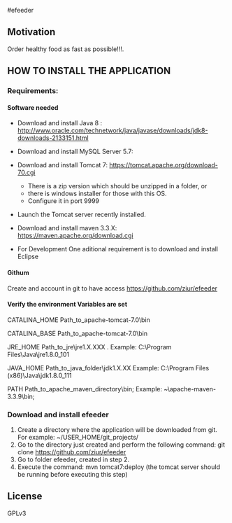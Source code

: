 #efeeder

## Motivation

Order healthy food as fast as possible!!!.

## HOW TO INSTALL THE APPLICATION

### Requirements:

#### Software needed

- Download and install Java 8 : 
http://www.oracle.com/technetwork/java/javase/downloads/jdk8-downloads-2133151.html
- Download and install MySQL Server 5.7: 
- Download and install Tomcat 7: https://tomcat.apache.org/download-70.cgi
	* There is a zip version which should be unzipped in a folder, or
	* there is windows installer for those with this OS.
	* Configure it in port 9999
- Launch the Tomcat server recently installed.	
- Download and install maven 3.3.X: https://maven.apache.org/download.cgi

- For Development
One aditional requirement is to download and install Eclipse

#### Githum

Create and account in git to have access https://github.com/ziur/efeeder

#### Verify the environment Variables are set

CATALINA_HOME
Path_to_apache-tomcat-7.0\bin

CATALINA_BASE
Path_to_apache-tomcat-7.0\bin

JRE_HOME
Path_to_jre\jre1.X.XXX .  Example: C:\Program Files\Java\jre1.8.0_101

JAVA_HOME
Path_to_java_folder\jdk1.X.XX    Example: C:\Program Files (x86)\Java\jdk1.8.0_111

PATH
Path_to_apache_maven_directory\bin; Example: ~\apache-maven-3.3.9\bin;


### Download and install efeeder

1. Create a directory where the application will be downloaded from git.  For example: ~/USER_HOME/git_projects/
2. Go to the directory just created and perform the following command: git clone https://github.com/ziur/efeeder
3. Go to folder efeeder, created in step 2.
4. Execute the command: mvn tomcat7:deploy (the tomcat server should be running before executing this step)


## License

GPLv3
